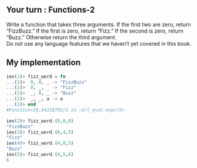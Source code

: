 ## Your turn : Functions-2

Write a function that takes three arguments. If the first two are zero, return “FizzBuzz.” If the first is zero, return “Fizz.” If the second is zero, return “Buzz.” Otherwise return the third argument.    
Do not use any language features that we haven’t yet covered in this book.

## My implementation
```elixir
iex(1)> fizz_word = fn
...(1)>  0, 0, _ -> "FizzBuzz"
...(1)>  0, _, _ -> "Fizz"
...(1)>  _, 0, _ -> "Buzz"
...(1)>  _, _, a -> a
...(1)> end
#Function<18.54118792/3 in :erl_eval.expr/5>

iex(2)> fizz_word.(0,0,0)
"FizzBuzz"
iex(3)> fizz_word.(0,4,5)
"Fizz"
iex(4)> fizz_word.(4,0,5)
"Buzz"
iex(5)> fizz_word.(4,5,6)
6
```
